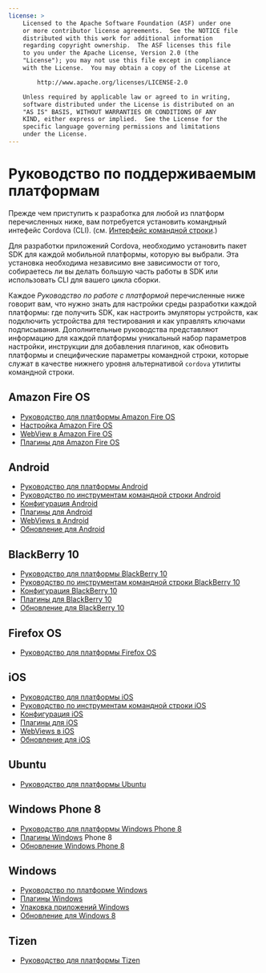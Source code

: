 ```yaml
---
license: >
    Licensed to the Apache Software Foundation (ASF) under one
    or more contributor license agreements.  See the NOTICE file
    distributed with this work for additional information
    regarding copyright ownership.  The ASF licenses this file
    to you under the Apache License, Version 2.0 (the
    "License"); you may not use this file except in compliance
    with the License.  You may obtain a copy of the License at

        http://www.apache.org/licenses/LICENSE-2.0

    Unless required by applicable law or agreed to in writing,
    software distributed under the License is distributed on an
    "AS IS" BASIS, WITHOUT WARRANTIES OR CONDITIONS OF ANY
    KIND, either express or implied.  See the License for the
    specific language governing permissions and limitations
    under the License.
---
```


# Руководство по поддерживаемым платформам

Прежде чем приступить к разработка для любой из платформ перечисленных ниже, вам потребуется установить командный интефейс Cordova  (CLI). (см. <a href="../cli/index.html">Интерфейс командной строки</a>.)

Для разработки приложений Cordova, необходимо установить пакет SDK для каждой мобильной платформы, которую вы выбрали. Эта установка необходима независимо вне зависимости от того, собираетесь ли вы делать большую часть работы в SDK или использовать CLI для вашего цикла сборки.

Каждое *Руководство по работе с платформой* перечисленные ниже говорит вам, что нужно знать для настройки среды разработки каждой платформы: где получить SDK, как настроить эмуляторы устройств, как подключить устройства для тестирования и как управлять ключами подписывания. Дополнительные руководства представляют информацию для каждой платформы уникальный набор параметров настройки, инструкции для добавления плагинов, как обновить платформы и специфические параметры командной строки, которые служат в качестве нижнего уровня альтернативой `cordova` утилиты командной строки.

## Amazon Fire OS

*   <a href="amazonfireos/index.html">Руководство для платформы Amazon Fire OS</a>
*   <a href="amazonfireos/config.html">Настройка Amazon Fire OS</a>
*   <a href="amazonfireos/webview.html">WebView в Amazon Fire OS</a>
*   <a href="amazonfireos/plugin.html">Плагины для Amazon Fire OS</a>

## Android

*   <a href="android/index.html">Руководство для платформы Android</a>
*   <a href="android/tools.html">Руководство по инструментам командной строки Android</a>
*   <a href="android/config.html">Конфигурация Android</a>
*   <a href="android/plugin.html">Плагины для Android</a>
*   <a href="android/webview.html">WebViews в Android</a>
*   <a href="android/upgrade.html">Обновление для Android</a>

## BlackBerry 10

*   <a href="blackberry10/index.html">Руководство для платформы BlackBerry 10</a>
*   <a href="blackberry10/tools.html">Руководство по инструментам командной строки BlackBerry 10</a>
*   <a href="blackberry10/config.html">Конфигурация BlackBerry 10</a>
*   <a href="blackberry10/plugin.html">Плагины для BlackBerry 10</a>
*   <a href="blackberry10/upgrade.html">Обновление для BlackBerry 10</a>

## Firefox OS

*   <a href="firefoxos/index.html">Руководство для платформы Firefox OS</a>

## iOS

*   <a href="ios/index.html">Руководство для платформы iOS</a>
*   <a href="ios/tools.html">Руководство по инструментам командной строки iOS</a>
*   <a href="ios/config.html">Конфигурация iOS</a>
*   <a href="ios/plugin.html">Плагины для iOS</a>
*   <a href="ios/webview.html">WebViews в iOS</a>
*   <a href="ios/upgrade.html">Обновление для iOS</a>

## Ubuntu

*   <a href="ubuntu/index.html">Руководство для платформы Ubuntu</a>

## Windows Phone 8

*   <a href="wp8/index.html">Руководство для платформы Windows Phone 8</a>
*   <a href="win8/plugin.html">Плагины Windows</a> Phone 8
*   <a href="wp8/upgrade.html">Обновление Windows Phone 8</a>

## Windows

*   <a href="win8/index.html">Руководство по платформе Windows</a>
*   <a href="win8/plugin.html">Плагины Windows</a>
*   <a href="win8/packaging.html">Упаковка приложений Windows</a>
*   <a href="win8/upgrading.html">Обновление для Windows 8</a>

## Tizen

*   <a href="tizen/index.html">Руководство для платформы Tizen</a>
